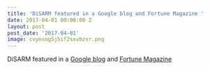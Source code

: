 ```yaml
---
title: 'DiSARM featured in a Google blog and Fortune Magazine '
date: 2017-04-01 00:00:00 Z
layout: post
post_date: '2017-04-01'
image: cvyosng5j5if2sxvbzvr.png
---
```


DiSARM featured in a [Google blog](https://blog.google/products/maps/how-maps-and-machine-learning-are-helping-eliminate-malaria/) and [Fortune Magazine](http://fortune.com/2017/04/25/google-machine-learning-malaria/)
